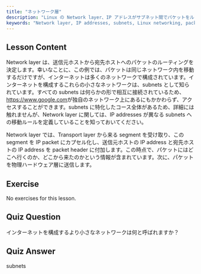 ```yaml
---
title: "ネットワーク層"
description: "Linux の Network layer、IP アドレスがサブネット間でパケットをルーティングする方法、およびデータ伝送におけるその役割について学びます。Linux ネットワーキングの旅を始めましょう！"
keywords: "Network layer, IP addresses, subnets, Linux networking, packet routing, beginner, tutorial, guide"
---
```


## Lesson Content

Network layer は、送信元ホストから宛先ホストへのパケットのルーティングを決定します。幸いなことに、この例では、パケットは同じネットワーク内を移動するだけですが、インターネットは多くのネットワークで構成されています。インターネットを構成するこれらの小さなネットワークは、subnets として知られています。すべての subnets は何らかの形で相互に接続されているため、<https://www.google.com>が独自のネットワーク上にあるにもかかわらず、アクセスすることができます。subnets に特化したコース全体があるため、詳細には触れませんが、Network layer に関しては、IP addresses が異なる subnets への移動ルールを定義していることを知っておいてください。

Network layer では、Transport layer から来る segment を受け取り、この segment を IP packet にカプセル化し、送信元ホストの IP address と宛先ホストの IP address を packet header に付加します。この時点で、パケットにはどこへ行くのか、どこから来たのかという情報が含まれています。次に、パケットを物理ハードウェア層に送信します。

## Exercise

No exercises for this lesson.

## Quiz Question

インターネットを構成するより小さなネットワークは何と呼ばれますか？

## Quiz Answer

subnets
